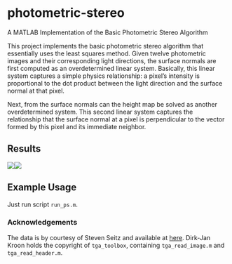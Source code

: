 # photometric-stereo
A MATLAB Implementation of the Basic Photometric Stereo Algorithm

This project implements the basic photometric stereo algorithm that essentially uses the least squares method. Given twelve photometric images and their corresponding light directions, the surface normals are first computed as an overdetermined linear system. Basically, this linear system captures a simple physics relationship: a pixel’s intensity is proportional to the dot product between the light direction and the surface normal at that pixel.

Next, from the surface normals can the height map be solved as another overdetermined system. This second linear system captures the relationship that the surface normal at a pixel is perpendicular to the vector formed by this pixel and its immediate neighbor.

## Results

![](https://raw.githubusercontent.com/xiumingzhang/photometric-stereo/master/results/all1.png)![](https://raw.githubusercontent.com/xiumingzhang/photometric-stereo/master/results/all2.png)

## Example Usage

Just run script `run_ps.m`.

### Acknowledgements

The data is by courtesy of Steven Seitz and available at [here](http://www.cs.washington.edu/education/courses/csep576/05wi/projects/project3/psmImages.zip). Dirk-Jan Kroon holds the copyright of `tga_toolbox`, containing `tga_read_image.m` and `tga_read_header.m`.
